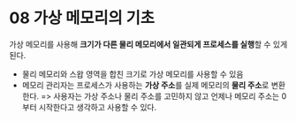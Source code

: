 # 08 가상 메모리의 기초
가상 메모리를 사용해 **크기가 다른 물리 메모리에서 일관되게 프로세스를 실행**할 수 있게 된다.
- 물리 메모리와 스왑 영역을 합친 크기로 가상 메모리를 사용할 수 있음
- 메모리 관리자는 프로세스가 사용하는 **가상 주소**를 실제 메모리의 **물리 주소**로 변환한다.
  => 사용자는 가상 주소나 물리 주소를 고민하지 않고 언제나 메모리 주소는 0부터 시작한다고 생각하고 사용할 수 있다.

